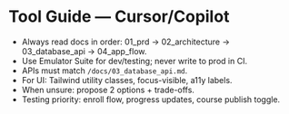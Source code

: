 # Tool Guide — Cursor/Copilot

- Always read docs in order: 01_prd → 02_architecture → 03_database_api → 04_app_flow.
- Use Emulator Suite for dev/testing; never write to prod in CI.
- APIs must match `/docs/03_database_api.md`.
- For UI: Tailwind utility classes, focus-visible, a11y labels.
- When unsure: propose 2 options + trade-offs.
- Testing priority: enroll flow, progress updates, course publish toggle.
